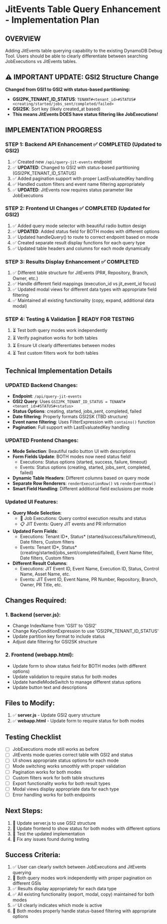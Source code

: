 # JitEvents Table Query Enhancement - Implementation Plan

## OVERVIEW
Adding JitEvents table querying capability to the existing DynamoDB Debug Tool. Users should be able to clearly differentiate between searching JobExecutions vs JitEvents tables.

## ⚠️ IMPORTANT UPDATE: GSI2 Structure Change
**Changed from GSI1 to GSI2 with status-based partitioning:**
- **GSI2PK_TENANT_ID_STATUS**: `TENANT#<tenant_id>#STATUS#<creating/started/jobs_sent/completed/failed>`
- **GSI2SK**: Sort key (likely created_at based)
- **This means JitEvents DOES have status filtering like JobExecutions!**

## IMPLEMENTATION PROGRESS

### STEP 1: Backend API Enhancement ✅ COMPLETED (Updated to GSI2)
1. ✅ Created new `/api/query-jit-events` endpoint
2. ✅ **UPDATED**: Changed to GSI2 with status-based partitioning (GSI2PK_TENANT_ID_STATUS)
3. ✅ Added pagination support with proper LastEvaluatedKey handling
4. ✅ Handled custom filters and event name filtering appropriately
5. ✅ **UPDATED**: JitEvents now requires status parameter like JobExecutions

### STEP 2: Frontend UI Changes ✅ COMPLETED (Updated for GSI2)
1. ✅ Added query mode selector with beautiful radio button design
2. ✅ **UPDATED**: Added status field for BOTH modes with different options
3. ✅ Updated handleQuery() to route to correct endpoint based on mode
4. ✅ Created separate result display functions for each query type
5. ✅ Updated table headers and columns for each mode dynamically

### STEP 3: Results Display Enhancement ✅ COMPLETED
1. ✅ Different table structure for JitEvents (PR#, Repository, Branch, Owner, etc.)
2. ✅ Handle different field mappings (execution_id vs jit_event_id focus)
3. ✅ Updated modal views for different data types with appropriate field filtering
4. ✅ Maintained all existing functionality (copy, expand, additional data modal)

### STEP 4: Testing & Validation 🔄 READY FOR TESTING
1. ⏳ Test both query modes work independently
2. ⏳ Verify pagination works for both tables
3. ⏳ Ensure UI clearly differentiates between modes
4. ⏳ Test custom filters work for both tables

## Technical Implementation Details

### UPDATED Backend Changes:
- **Endpoint**: `/api/query-jit-events` 
- **GSI2 Query**: Uses `GSI2PK_TENANT_ID_STATUS = TENANT#<tenant_id>#STATUS#<status>`
- **Status Options**: creating, started, jobs_sent, completed, failed
- **Date filtering**: Properly formats GSI2SK (TBD structure)
- **Event name filtering**: Uses FilterExpression with `contains()` function
- **Pagination**: Full support with LastEvaluatedKey handling

### UPDATED Frontend Changes:
- **Mode Selection**: Beautiful radio button UI with descriptions
- **Form Fields Update**: BOTH modes now need status field!
  - Executions: Status options (started, success, failure, timeout)
  - Events: Status options (creating, started, jobs_sent, completed, failed)
- **Dynamic Table Headers**: Different columns based on query mode
- **Separate Row Renderers**: `renderExecutionRow()` vs `renderEventRow()`
- **Smart Field Handling**: Different additional field exclusions per mode

### Updated UI Features:
- **Query Mode Selection**: 
  - 🔧 Job Executions: Query control execution results and status
  - 📋 JIT Events: Query JIT events and PR information
- **Updated Form Fields**:
  - Executions: Tenant ID*, Status* (started/success/failure/timeout), Date filters, Custom filters
  - Events: Tenant ID*, Status* (creating/started/jobs_sent/completed/failed), Event Name filter, Date filters, Custom filters
- **Different Result Columns**:
  - Executions: JIT Event ID, Event Name, Execution ID, Status, Control Name, Asset Name, etc.
  - Events: JIT Event ID, Event Name, PR Number, Repository, Branch, Owner, PR Title, etc.

## Changes Required:

### 1. Backend (server.js):
- Change IndexName from 'GSI1' to 'GSI2'
- Change KeyConditionExpression to use 'GSI2PK_TENANT_ID_STATUS'
- Update partition key format to include status
- Adjust date filtering for GSI2SK structure

### 2. Frontend (webapp.html):
- Update form to show status field for BOTH modes (with different options)
- Update validation to require status for both modes
- Update handleModeSwitch to manage different status options
- Update button text and descriptions

## Files to Modify:
1. ✅ **server.js** - Update GSI2 query structure
2. ✅ **webapp.html** - Update form to require status for both modes

## Testing Checklist
- [ ] JobExecutions mode still works as before
- [ ] JitEvents mode queries correct table with GSI2 and status
- [ ] UI shows appropriate status options for each mode
- [ ] Mode switching works smoothly with proper validation
- [ ] Pagination works for both modes
- [ ] Custom filters work for both table structures
- [ ] Export functionality works for both result types
- [ ] Modal views display appropriate data for each type
- [ ] Error handling works for both endpoints

## Next Steps:
1. 🔧 Update server.js to use GSI2 structure
2. 🎨 Update frontend to show status for both modes with different options
3. 🧪 Test the updated implementation
4. 🐛 Fix any issues found during testing

## Success Criteria:
1. ✅ User can clearly switch between JobExecutions and JitEvents querying
2. 🔄 Both query modes work independently with proper pagination on different GSIs
3. ✅ Results display appropriately for each data type
4. ✅ All existing functionality (export, modal, copy) maintained for both modes
5. ✅ UI clearly indicates which mode is active
6. 🔄 Both modes properly handle status-based filtering with appropriate options 